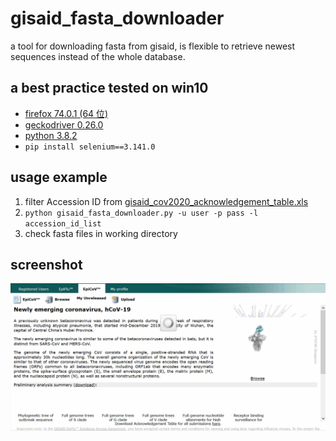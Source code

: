# gisaid_fasta_downloader
a tool for downloading fasta from gisaid, is flexible to retrieve newest sequences instead of the whole database.
## a best practice tested on win10 
* [firefox 74.0.1 (64 位)](http://www.firefox.com.cn/)  
* [geckodriver 0.26.0](https://github.com/mozilla/geckodriver/releases/download/v0.26.0/geckodriver-v0.26.0-win64.zip)  
* [python 3.8.2](https://www.python.org/ftp/python/3.8.2/python-3.8.2.exe)  
* ```pip install selenium==3.141.0```
## usage example
1. filter Accession ID from [gisaid_cov2020_acknowledgement_table.xls](https://www.epicov.org/epi3/frontend)
2. ```python gisaid_fasta_downloader.py -u user -p pass -l accession_id_list```
3. check fasta files in working directory
## screenshot
![img](https://github.com/tsy19900929/gisaid_fasta_downloader/blob/master/example.gif)





